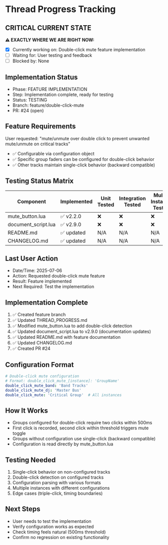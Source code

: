 # Thread Progress Tracking

## CRITICAL CURRENT STATE
**⚠️ EXACTLY WHERE WE ARE RIGHT NOW:**
- [x] Currently working on: Double-click mute feature implementation
- [ ] Waiting for: User testing and feedback
- [ ] Blocked by: None

## Implementation Status
- Phase: FEATURE IMPLEMENTATION
- Step: Implementation complete, ready for testing
- Status: TESTING
- Branch: feature/double-click-mute
- PR: #24 (open)

## Feature Requirements
User requested: "mute/unmute over double click to prevent unwanted mute/unmute on critical tracks"
- ✅ Configurable via configuration object
- ✅ Specific group faders can be configured for double-click behavior
- ✅ Other tracks maintain single-click behavior (backward compatible)

## Testing Status Matrix
| Component | Implemented | Unit Tested | Integration Tested | Multi-Instance Tested | 
|-----------|------------|-------------|--------------------|-----------------------|
| mute_button.lua | ✅ v2.2.0 | ❌ | ❌ | ❌ |
| document_script.lua | ✅ v2.9.0 | ❌ | ❌ | ❌ |
| README.md | ✅ updated | N/A | N/A | N/A |
| CHANGELOG.md | ✅ updated | N/A | N/A | N/A |

## Last User Action
- Date/Time: 2025-07-06
- Action: Requested double-click mute feature
- Result: Feature implemented
- Next Required: Test the implementation

## Implementation Complete
1. ✅ Created feature branch
2. ✅ Updated THREAD_PROGRESS.md
3. ✅ Modified mute_button.lua to add double-click detection
4. ✅ Updated document_script.lua to v2.9.0 (documentation updates)
5. ✅ Updated README.md with feature documentation
6. ✅ Updated CHANGELOG.md
7. ✅ Created PR #24

## Configuration Format
```yaml
# Double-click mute configuration
# Format: double_click_mute_[instance]: 'GroupName'
double_click_mute_band: 'Band Tracks'
double_click_mute_dj: 'Master Bus'
double_click_mute: 'Critical Group'  # All instances
```

## How It Works
- Groups configured for double-click require two clicks within 500ms
- First click is recorded, second click within threshold triggers mute toggle
- Groups without configuration use single-click (backward compatible)
- Configuration is read directly by mute_button.lua

## Testing Needed
1. Single-click behavior on non-configured tracks
2. Double-click detection on configured tracks
3. Configuration parsing with various formats
4. Multiple instances with different configurations
5. Edge cases (triple-click, timing boundaries)

## Next Steps
- User needs to test the implementation
- Verify configuration works as expected
- Check timing feels natural (500ms threshold)
- Confirm no regression on existing functionality
